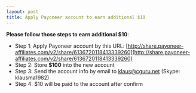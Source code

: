 ```yaml
---
layout: post
title: Apply Payoneer account to earn additional $10
---
```


__Please follow those steps to earn additional $10__:

* Step 1: Apply Payoneer account by this URL: [http://share.payoneer-affiliates.com/v2/share/6136720118413339260](http://share.payoneer-affiliates.com/v2/share/6136720118413339260)
* Step 2: Store __$100__ into the new account
* Step 3: Send the account info by email to [klaus@cguru.net](mailto:klaus@cguru.net) (Skype: klausma1982)
* Step 4: $10 will be paid to the account after confirm
